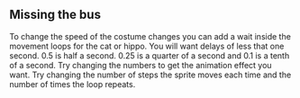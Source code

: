 ## Missing the bus

To change the speed of the costume changes you can add a wait inside the movement loops for the cat or hippo.
You will want delays of less that one second. 0.5 is half a second. 0.25 is a quarter of a second and 0.1 is a tenth of a second. 
Try changing the numbers to get the animation effect you want. 
Try changing the number of steps the sprite moves each time and the number of times the loop repeats.




